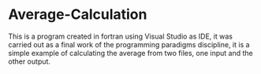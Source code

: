 # Average-Calculation
This is a program created in fortran using Visual Studio as IDE, it was carried out as a final work of the programming paradigms discipline, it is a simple example of calculating the average from two files, one input and the other output.
